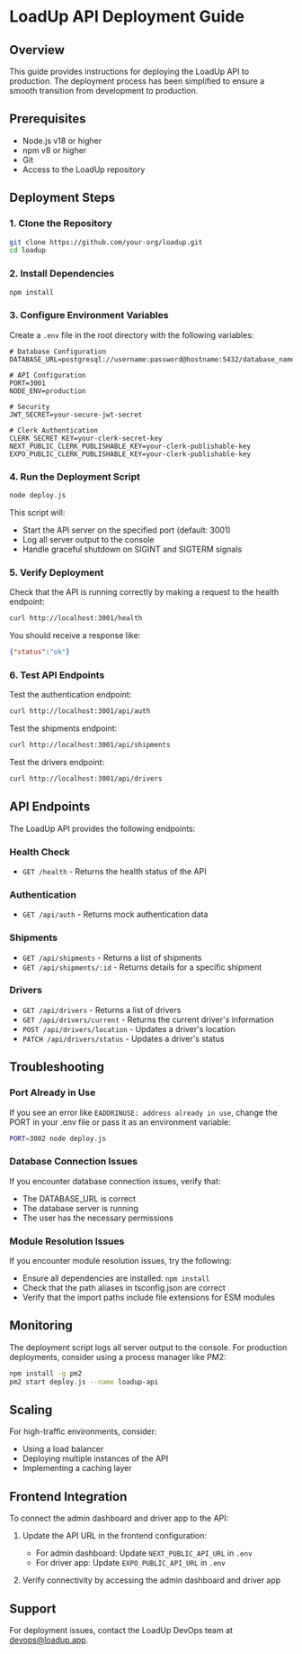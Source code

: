 # LoadUp API Deployment Guide

## Overview

This guide provides instructions for deploying the LoadUp API to production. The deployment process has been simplified to ensure a smooth transition from development to production.

## Prerequisites

- Node.js v18 or higher
- npm v8 or higher
- Git
- Access to the LoadUp repository

## Deployment Steps

### 1. Clone the Repository

```bash
git clone https://github.com/your-org/loadup.git
cd loadup
```

### 2. Install Dependencies

```bash
npm install
```

### 3. Configure Environment Variables

Create a `.env` file in the root directory with the following variables:

```
# Database Configuration
DATABASE_URL=postgresql://username:password@hostname:5432/database_name

# API Configuration
PORT=3001
NODE_ENV=production

# Security
JWT_SECRET=your-secure-jwt-secret

# Clerk Authentication
CLERK_SECRET_KEY=your-clerk-secret-key
NEXT_PUBLIC_CLERK_PUBLISHABLE_KEY=your-clerk-publishable-key
EXPO_PUBLIC_CLERK_PUBLISHABLE_KEY=your-clerk-publishable-key
```

### 4. Run the Deployment Script

```bash
node deploy.js
```

This script will:
- Start the API server on the specified port (default: 3001)
- Log all server output to the console
- Handle graceful shutdown on SIGINT and SIGTERM signals

### 5. Verify Deployment

Check that the API is running correctly by making a request to the health endpoint:

```bash
curl http://localhost:3001/health
```

You should receive a response like:

```json
{"status":"ok"}
```

### 6. Test API Endpoints

Test the authentication endpoint:

```bash
curl http://localhost:3001/api/auth
```

Test the shipments endpoint:

```bash
curl http://localhost:3001/api/shipments
```

Test the drivers endpoint:

```bash
curl http://localhost:3001/api/drivers
```

## API Endpoints

The LoadUp API provides the following endpoints:

### Health Check
- `GET /health` - Returns the health status of the API

### Authentication
- `GET /api/auth` - Returns mock authentication data

### Shipments
- `GET /api/shipments` - Returns a list of shipments
- `GET /api/shipments/:id` - Returns details for a specific shipment

### Drivers
- `GET /api/drivers` - Returns a list of drivers
- `GET /api/drivers/current` - Returns the current driver's information
- `POST /api/drivers/location` - Updates a driver's location
- `PATCH /api/drivers/status` - Updates a driver's status

## Troubleshooting

### Port Already in Use

If you see an error like `EADDRINUSE: address already in use`, change the PORT in your .env file or pass it as an environment variable:

```bash
PORT=3002 node deploy.js
```

### Database Connection Issues

If you encounter database connection issues, verify that:
- The DATABASE_URL is correct
- The database server is running
- The user has the necessary permissions

### Module Resolution Issues

If you encounter module resolution issues, try the following:
- Ensure all dependencies are installed: `npm install`
- Check that the path aliases in tsconfig.json are correct
- Verify that the import paths include file extensions for ESM modules

## Monitoring

The deployment script logs all server output to the console. For production deployments, consider using a process manager like PM2:

```bash
npm install -g pm2
pm2 start deploy.js --name loadup-api
```

## Scaling

For high-traffic environments, consider:
- Using a load balancer
- Deploying multiple instances of the API
- Implementing a caching layer

## Frontend Integration

To connect the admin dashboard and driver app to the API:

1. Update the API URL in the frontend configuration:
   - For admin dashboard: Update `NEXT_PUBLIC_API_URL` in `.env`
   - For driver app: Update `EXPO_PUBLIC_API_URL` in `.env`

2. Verify connectivity by accessing the admin dashboard and driver app

## Support

For deployment issues, contact the LoadUp DevOps team at devops@loadup.app. 